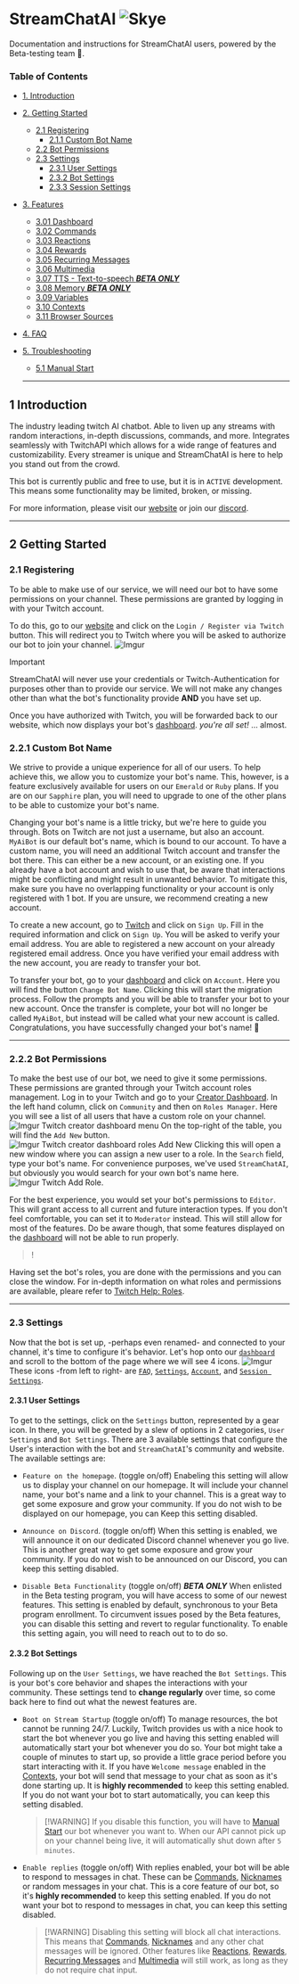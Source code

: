 # StreamChatAI ![Skye](https://imgur.com/Z8vyJC6.png)

Documentation and instructions for StreamChatAI users, powered by the Beta-testing team :test_tube:.

### Table of Contents

- [1. Introduction](#1-introduction)
- [2. Getting Started](#2-getting-started)
  - [2.1 Registering](#2.1-registering)
    - [2.1.1 Custom Bot Name](#2.2.1-custom-bot-name)
  - [2.2 Bot Permissions](#2.2.2-bot-permissions)
  - [2.3 Settings](#2.3-settings)
    - [2.3.1 User Settings](#2.3.1-user-settings)
    - [2.3.2 Bot Settings](#2.3.2-bot-settings)
    - [2.3.3 Session Settings](#2.3.3-session-settings)
- [3. Features](#3-features)

  - [3.01 Dashboard](#3.01-dashboard)
  - [3.02 Commands](#3.02-commands)
  - [3.03 Reactions](#3.03-reactions)
  - [3.04 Rewards](#3.04-rewards)
  - [3.05 Recurring Messages](#3.05-recurring-messages)
  - [3.06 Multimedia](#3.06-multimedia)
  - [3.07 TTS - Text-to-speech **_BETA ONLY_**](#3.07-tts---text-to-speech)
  - [3.08 Memory **_BETA ONLY_**](#3.08-memory)
  - [3.09 Variables](#3.09-variables)
  - [3.10 Contexts](#3.10-contexts)
  - [3.11 Browser Sources](#3.11-browser-sources)

- [4. FAQ](#4-faq)
- [5. Troubleshooting](#5-troubleshooting)
  - [5.1 Manual Start](#5.1-manual-start)
  ***

## 1 Introduction

The industry leading twitch AI chatbot. Able to liven up any streams with random interactions, in-depth discussions, commands, and more. Integrates seamlessly with TwitchAPI which allows for a wide range of features and customizability. Every streamer is unique and StreamChatAI is here to help you stand out from the crowd.

This bot is currently public and free to use, but it is in `ACTIVE` development. This means some functionality may be limited, broken, or missing.

For more information, please visit our [website](https://streamchatai.com/) or join our [discord](https://discord.gg/yXgqDjuuBY).

---

## 2 Getting Started

### 2.1 Registering

To be able to make use of our service, we will need our bot to have some permissions on your channel. These permissions are granted by logging in with your Twitch account.

To do this, go to our [website](https://streamchatai.com/) and click on the `Login / Register via Twitch` button. This will redirect you to Twitch where you will be asked to authorize our bot to join your channel. ![Imgur](https://imgur.com/Xj5Kst2.png)

> [!IMPORTANT]
> StreamChatAI will never use your credentials or Twitch-Authentication for purposes other than to provide our service. We will not make any changes other than what the bot's functionality provide **AND** you have set up.

Once you have authorized with Twitch, you will be forwarded back to our website, which now displays your bot's [dashboard](#dashboard). _*you're all set!*_ ... almost.

### 2.2.1 Custom Bot Name

We strive to provide a unique experience for all of our users. To help achieve this, we allow you to customize your bot's name. This, however, is a feature exclusively available for users on our `Emerald` or `Ruby` plans. If you are on our `Sapphire` plan, you will need to upgrade to one of the other plans to be able to customize your bot's name.

Changing your bot's name is a little tricky, but we're here to guide you through. Bots on Twitch are not just a username, but also an account. `MyAiBot` is our default bot's name, which is bound to our account. To have a custom name, you will need an additional Twitch account and transfer the bot there. This can either be a new account, or an existing one. If you already have a bot account and wish to use that, be aware that interactions might be conflicting and might result in unwanted behavior. To mitigate this, make sure you have no overlapping functionality or your account is only registered with 1 bot. If you are unsure, we recommend creating a new account.

To create a new account, go to [Twitch](https://twitch.tv) and click on `Sign Up`. Fill in the required information and click on `Sign Up`. You will be asked to verify your email address. You are able to registered a new account on your already registered email address. Once you have verified your email address with the new account, you are ready to transfer your bot.

To transfer your bot, go to your [dashboard](#dashboard) and click on `Account`. Here you will find the button `Change Bot Name`. Clicking this will start the migration process. Follow the prompts and you will be able to transfer your bot to your new account. Once the transfer is complete, your bot will no longer be called `MyAiBot`, but instead will be called what your new account is called. Congratulations, you have successfully changed your bot's name! :tada:

---

### 2.2.2 Bot Permissions

To make the best use of our bot, we need to give it some permissions. These permissions are granted through your Twitch account roles management.
Log in to your Twitch and go to your [Creator Dashboard](https://dashboard.twitch.tv). In the left hand column, click on `Community` and then on `Roles Manager`. Here you will see a list of all users that have a custom role on your channel. ![Imgur Twitch creator dashboard menu](https://imgur.com/gGIscGF.png)
On the top-right of the table, you will find the `Add New` button.
![Imgur Twitch creator dashboard roles Add New](https://imgur.com/fx56J5Y.png)
Clicking this will open a new window where you can assign a new user to a role. In the `Search` field, type your bot's name. For convenience purposes, we've used `StreamChatAI`, but obviously you would search for your own bot's name here.
![Imgur Twitch Add Role](https://i.imgur.com/QQT3YHW.png).

For the best experience, you would set your bot's permissions to `Editor`. This will grant access to all current and future interaction types. If you don't feel comfortable, you can set it to `Moderator` instead. This will still allow for most of the features. Do be aware though, that some features displayed on the [dashboard](#dashboard) will not be able to run properly.

> !

Having set the bot's roles, you are done with the permissions and you can close the window.
For in-depth information on what roles and permissions are available, pleare refer to [Twitch Help: Roles](https://help.twitch.tv/s/article/Managing-Roles-for-your-Channel?language=en_US).

---

### 2.3 Settings

Now that the bot is set up, -perhaps even renamed- and connected to your channel, it's time to configure it's behavior. Let's hop onto our [`dashboard`](#dashboard) and scroll to the bottom of the page where we will see 4 icons. ![Imgur](https://i.imgur.com/Q705tA7.png)
These icons -from left to right- are [`FAQ`](#4.1-FAQ), [`Settings`](#4.2-Settings), [`Account`](#4.3-Account), and [`Session Settings`](#2.3.3-session-settings).

#### 2.3.1 User Settings

To get to the settings, click on the `Settings` button, represented by a gear icon.
In there, you will be greeted by a slew of options in 2 categories, `User Settings` and `Bot Settings`. There are 3 available settings that configure the User's interaction with the bot and `StreamChatAI`'s community and website.
The available settings are:

- `Feature on the homepage`. (toggle on/off)
  Enabeling this setting will allow us to display your channel on our homepage. It will include your channel name, your bot's name and a link to your channel. This is a great way to get some exposure and grow your community. If you do not wish to be displayed on our homepage, you can Keep this setting disabled.

- `Announce on Discord`. (toggle on/off)
  When this setting is enabled, we will announce it on our dedicated Discord channel whenever you go live. This is another great way to get some exposure and grow your community. If you do not wish to be announced on our Discord, you can keep this setting disabled.

- `Disable Beta Functionality` (toggle on/off) **_BETA ONLY_**
  When enlisted in the Beta testing program, you will have access to some of our newest features. This setting is enabled by default, synchronous to your Beta program enrollment. To circumvent issues posed by the Beta features, you can disable this setting and revert to regular functionality. To enable this setting again, you will need to reach out to to do so.

#### 2.3.2 Bot Settings

Following up on the `User Settings`, we have reached the `Bot Settings`. This is your bot's core behavior and shapes the interactions with your community. These settings tend to **change regularly** over time, so come back here to find out what the newest features are.

- `Boot on Stream Startup` (toggle on/off)
  To manage resources, the bot cannot be running 24/7. Luckily, Twitch provides us with a nice hook to start the bot whenever you go live and having this setting enabled will automatically start your bot whenever you do so. Your bot might take a couple of minutes to start up, so provide a little grace period before you start interacting with it. If you have `Welcome message` enabled in the [Contexts](#3.10-contexts), your bot will send that message to your chat as soon as it's done starting up. It is **highly recommended** to keep this setting enabled. If you do not want your bot to start automatically, you can keep this setting disabled.

  > [!WARNING] If you disable this function, you will have to [Manual Start](#5.1-manual-start) our bot whenever you want to. When our API cannot pick up on your channel being live, it will automatically shut down after `5 minutes`.

- `Enable replies` (toggle on/off)
  With replies enabled, your bot will be able to respond to messages in chat. These can be [Commands](#3.02-commands), [Nicknames](#3.2.2-bot-settings) or random messages in your chat.
  This is a core feature of our bot, so it's **highly recommended** to keep this setting enabled. If you do not want your bot to respond to messages in chat, you can keep this setting disabled.
  > [!WARNING] Disabling this setting will block all chat interactions. This means that [Commands](#3.02-commands), [Nicknames](#3.2.2-bot-settings) and any other chat messages will be ignored. Other features like [Reactions](#3.03-reactions), [Rewards](#3.04-rewards), [Recurring Messages](#3.05-recurring-messages) and [Multimedia](#3.06-multimedia) will still work, as long as they do not require chat input.

